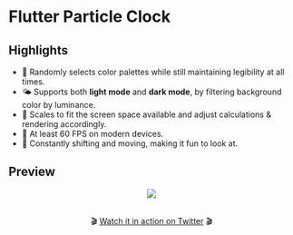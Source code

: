# Flutter Particle Clock
## Highlights

  - 🎨 Randomly selects color palettes while still maintaining legibility at all times.
  - 🌤 Supports both **light mode** and **dark mode**, by filtering background color by luminance.
  - 📱 Scales to fit the screen space available and adjust calculations & rendering accordingly.
  - 🚀 At least 60 FPS on modern devices.
  - 🌈 Constantly shifting and moving, making it fun to look at.
  
## Preview

<div align="center">
  <img src="particle-clock-montage-min.png" />
</div>
<p align="center">
  <br/>
  🎬 <a href="https://twitter.com/Miickel/status/1219311659984080897">Watch it in action on Twitter</a> 🎬
</p>
